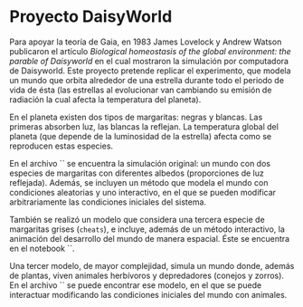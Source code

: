 # Proyecto DaisyWorld
Para apoyar la teoría de Gaia, en 1983 James Lovelock y Andrew Watson publicaron el artículo 
*Biological homeostasis of the global environment: the parable of Daisyworld* en el cual mostraron la simulación 
por computadora de Daisyworld. Este proyecto pretende replicar el experimento, que modela un mundo que orbita alrededor 
de una estrella durante todo el periodo de vida de ésta (las estrellas al evolucionar van cambiando su emisión de radiación
la cual afecta la temperatura del planeta). 

En el planeta existen dos tipos de margaritas: negras y blancas. Las primeras absorben luz, las blancas la reflejan. 
La temperatura global del planeta (que depende de la luminosidad de la estrella) afecta como se reproducen estas especies.

En el archivo `` se encuentra la simulación original: un mundo con dos especies de margaritas con diferentes albedos
(proporciones de luz reflejada). Además, se incluyen un método que modela el mundo con condiciones aleatorias y uno interactivo,
en el que se pueden modificar arbitrariamente las condiciones iniciales del sistema.

También se realizó un modelo que considera una tercera especie de margaritas grises (`cheats`), e incluye, además de un 
método interactivo, la animación del desarrollo del mundo de manera espacial. Éste se encuentra en el notebook ``.

Una tercer modelo, de mayor complejidad, simula un mundo donde, además de plantas, viven animales herbívoros y depredadores
(conejos y zorros). En el archivo `` se puede encontrar ese modelo, en el que se puede interactuar modificando las condiciones
iniciales del mundo con animales.
